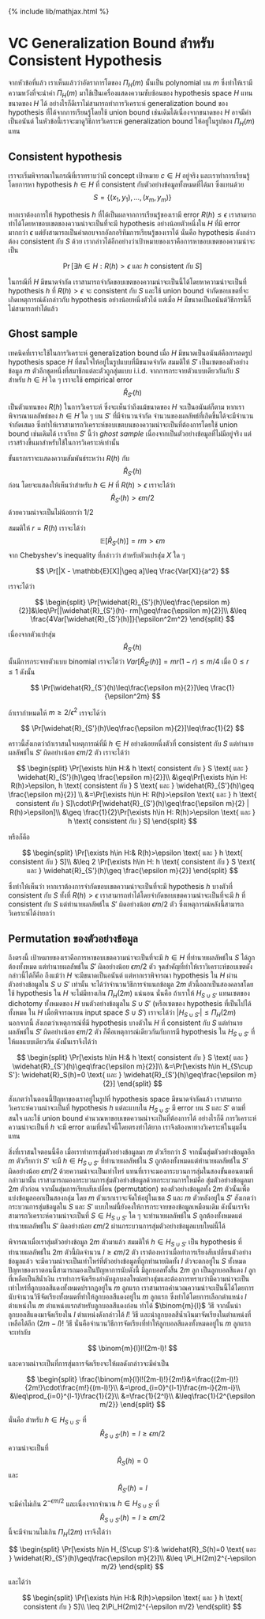 {% include lib/mathjax.html %}
# VC Generalization Bound สำหรับ Consistent Hypothesis

จากหัวข้อที่แล้ว เราเห็นแล้วว่าอัตราการโตของ $\Pi_H(m)$ นั้นเป็น polynomial บน $m$
ซึ่งทำให้เรามีความหวังที่จะนำค่า $\Pi_H(m)$ มาใช้เป็นเครื่องแสดงความซับซ้อนของ hypothesis space $H$
แทนขนาดของ $H$ ได้ อย่างไรก็ดีเราไม่สามารถทำการวิเคราะห์ generalization bound ของ hypothesis
ที่ได้จากการเรียนรู้โดยใช้ union bound เช่นเดิมได้เนื่องจากขนาดของ $H$ อาจมีค่าเป็นอนันต์  ในหัวข้อนี้เราจะมาดูวิธีการวิเคราะห์ generalization bound ให้อยู่ในรูปของ $\Pi_H(m)$ แทน

## Consistent hypothesis
เราจะเริ่มพิจารณาในกรณีที่เราทราบว่ามี concept เป้าหมาย $c\in H$ อยู่จริง และเราทำการเรียนรู้โดยการหา
hypothesis $h\in H$ ที่ consistent กับตัวอย่างข้อมูลทั้งหมดที่ได้มา ซึ่งแทนด้วย $$S=\{(x_1,y_1),\dots,(x_m,y_m)\}$$

หากเราต้องการให้ hypothesis $h$ ที่ได้เป็นผลจากการเรียนรู้ของเรามี error $R(h)\leq\epsilon$
เราสามารถทำได้โดยหาขอบเขตของความน่าจะเป็นที่จะมี hypothesis อย่างน้อยตัวหนึ่งใน $H$ ที่มี error มากกว่า $\epsilon$
แต่ยังสามารถเป็นคำตอบจากอัลกอริทึมการเรียนรู้ของเราได้ นั่นคือ hypothesis ดังกล่าวต้อง consistent กับ $S$ ด้วย
เรากล่าวได้อีกอย่างว่าเป้าหมายของเราคือการหาขอบเขตของความน่าจะเป็น

$$
\Pr[\exists h\in H: R(h)>\epsilon \text{ และ } h \text{ consistent กับ } S]
$$

ในกรณีที่ $H$ มีขนาดจำกัด เราสามารถจำกัดขอบเขตของความน่าจะเป็นนี้ได้โดยหาความน่าจะเป็นที่ hypothesis
$h$ ที่ $R(h)>\epsilon$ จะ consistent กับ $S$ และใช้ union bound จำกัดขอบเขตที่จะเกิดเหตุการณ์ดังกล่าวกับ
hypothesis อย่างน้อยหนึ่งตัวได้ แต่เมื่อ $H$ มีขนาดเป็นอนันต์วิธีการนี้ก็ไม่สามารถทำได้แล้ว

## Ghost sample

เทคนิคที่เราจะใช้ในการวิเคราะห์ generalization bound เมื่อ $H$ มีขนาดเป็นอนันต์คือการลดรูป hypothesis space
$H$ ที่สนใจให้อยู่ในรูปแบบที่มีขนาดจำกัด สมมติให้ $S'$ เป็นเซตของตัวอย่างข้อมูล $m$
ตัวอีกชุดหนึ่งที่สมาชิกแต่ละตัวถูกสุ่มแบบ i.i.d. จากการกระจายตัวแบบเดียวกันกับ $S$
สำหรับ $h\in H$ ใด ๆ เราจะใช้ empirical error
$$\widehat{R}_{S'}(h)$$
เป็นตัวแทนของ $R(h)$ ในการวิเคราะห์
ซึ่งจะเห็นว่าถึงแม้ขนาดของ $H$ จะเป็นอนันต์ก็ตาม
หากเราพิจารณาผลลัพธ์ของ $h\in H$ ใด ๆ บน $S'$ ที่มีจำนวนจำกัด จำนวนของผลลัพธ์ที่เกิดขึ้นได้จะมีจำนวนจำกัดเสมอ
ซึ่งทำให้เราสามารถวิเคราะห์ขอบเขตบนของความน่าจะเป็นที่ต้องการโดยใช้ union bound เช่นเดิมได้
เราเรียก $S'$ นี้ว่า _ghost sample_ เนื่องจากเป็นตัวอย่างข้อมูลที่ไม่มีอยู่จริง
แต่เราสร้างขึ้นมาสำหรับใช้ในการวิเคราะห์เท่านั้น

ขั้นแรกเราจะแสดงความสัมพันธ์ระหว่าง $R(h)$ กับ
$$\widehat{R}_{S'}(h)$$
ก่อน โดยจะแสดงให้เห็นว่าสำหรับ $h\in H$ ที่ $R(h)>\epsilon$ เราจะได้ว่า
$$\widehat{R}_{S'}(h)>\epsilon m/2$$
ด้วยความน่าจะเป็นไม่น้อยกว่า $1/2$

สมมติให้ $r = R(h)$ เราจะได้ว่า
$$\mathbb{E}[\widehat{R}_{S'}(h)] = rm > \epsilon m$$ จาก Chebyshev's inequality ที่กล่าวว่า
สำหรับตัวแปรสุ่ม $X$ ใด ๆ

$$
\Pr[|X - \mathbb{E}[X]|\geq a]\leq \frac{Var[X]}{a^2}
$$

เราจะได้ว่า

$$
\begin{split}
\Pr[\widehat{R}_{S'}(h)\leq\frac{\epsilon m}{2}]&\leq\Pr[|\widehat{R}_{S'}(h)- rm|\geq\frac{\epsilon m}{2}]\\
&\leq \frac{4Var[\widehat{R}_{S'}(h)]}{\epsilon^2m^2}
\end{split}
$$

เนื่องจากตัวแปรสุ่ม
$$\widehat{R}_{S'}(h)$$
นั้นมีการกระจายตัวแบบ binomial เราจะได้ว่า
$Var[\widehat{R}_{S'}(h)] = mr(1-r)\leq m/4$ เมื่อ $0\leq r\leq 1$
ดังนั้น

$$
\Pr[\widehat{R}_{S'}(h)\leq\frac{\epsilon m}{2}]\leq \frac{1}{\epsilon^2m}
$$

ถ้าเรากำหนดให้ $m\geq 2/\epsilon^2$ เราจะได้ว่า

$$
\Pr[\widehat{R}_{S'}(h)\leq\frac{\epsilon m}{2}]\leq\frac{1}{2}
$$

คราวนี้สังเกตว่าถ้าเราสนใจเหตุการณ์ที่มี $h\in H$ อย่างน้อยหนึ่งตัวที่ consistent กับ $S$ แต่ทำนายผลลัพธ์ใน
$S'$ ผิดอย่างน้อย $\epsilon m/2$ ตัว เราจะได้ว่า

$$
\begin{split}
\Pr[\exists h\in H:& h \text{ consistent กับ } S \text{ และ } \widehat{R}_{S'}(h)\geq \frac{\epsilon m}{2}]\\
&\geq\Pr[\exists h\in H: R(h)>\epsilon, h \text{ consistent กับ } S \text{ และ } \widehat{R}_{S'}(h)\geq \frac{\epsilon m}{2}] \\
&=\Pr[\exists h\in H: R(h)>\epsilon \text{ และ } h \text{ consistent กับ } S]\cdot\Pr[\widehat{R}_{S'}(h)\geq\frac{\epsilon m}{2} | R(h)>\epsilon]\\
&\geq \frac{1}{2}\Pr[\exists h\in H: R(h)>\epsilon \text{ และ } h \text{ consistent กับ } S]
\end{split}
$$

หรือก็คือ

$$
\begin{split}
\Pr[\exists h\in H:& R(h)>\epsilon \text{ และ } h \text{ consistent กับ } S]\\
&\leq 2 \Pr[\exists h\in H: h \text{ consistent กับ } S \text{ และ } \widehat{R}_{S'}(h)\geq \frac{\epsilon m}{2}]
\end{split}
$$

ซึ่งทำให้เห็นว่า หากเราต้องการจำกัดขอบเขตความน่าจะเป็นที่จะมี hypothesis $h$ บางตัวที่ consistent กับ $S$
ทั้งที่ $R(h)>\epsilon$ เราสามารถทำได้โดยจำกัดขอบเขตความน่าจะเป็นที่จะมี $h$ ที่ consistent กับ $S$
แต่ทำนายผลลัพธ์ใน $S'$ ผิดอย่างน้อย $\epsilon m/2$ ตัว ซึ่งเหตุการณ์หลังนี้สามารถวิเคราะห์ได้ง่ายกว่า

## Permutation ของตัวอย่างข้อมูล

ถึงตรงนี้ เป้าหมายของเราคือการหาขอบเขตความน่าจะเป็นที่จะมี $h\in H$ ที่ทำนายผลลัพธ์ใน $S$ ได้ถูกต้องทั้งหมด
แต่ทำนายผลลัพธ์ใน $S'$ ผิดอย่างน้อย $\epsilon m/2$ ตัว จุดสำคัญที่ทำให้เราวิเคราะห์ขอบเขตดังกล่าวนี้ได้ก็คือ
ถึงแม้ว่า $H$ จะมีขนาดเป็นอนันต์ แต่หากเราพิจารณา hypothesis ใน $H$ ผ่านตัวอย่างข้อมูลใน $S\cup S'$ เท่านั้น
จะได้ว่าจำนวนวิธีการจำแนกข้อมูล $2m$ ตัวนี้ออกเป็นสองคลาสโดยใช้ hypothesis ใน $H$ จะไม่มีทางเกิน
$\Pi_H(2m)$ แน่นอน นั่นคือ ถ้าเราให้ $H_{S\cup S'}$ แทนเซตของ dichotomy ทั้งหมดของ $H$ บนตัวอย่างข้อมูลใน
$S\cup S'$ (หรือเซตของ hypothesis ที่เป็นไปได้ทั้งหมด ใน $H$ เมื่อพิจารณาบน input space $S\cup S'$) เราจะได้ว่า $|H_{S\cup S'}|\leq \Pi_{H}(2m)$ นอกจากนี้ สังเกตว่าเหตุการณ์ที่มี hypothesis บางตัวใน $H$
ที่ consistent กับ $S$ แต่ทำนายผลลัพธ์ใน $S'$ ผิดอย่างน้อย $\epsilon m/2$ ตัว ก็คือเหตุการณ์เดียวกันกับการมี
hypothesis ใน $H_{S\cup S'}$ ที่ให้ผลแบบเดียวกัน ดังนั้นเราจึงได้ว่า

$$
\begin{split}
\Pr[\exists h\in H:& h \text{ consistent กับ } S \text{ และ } \widehat{R}_{S'}(h)\geq\frac{\epsilon m}{2}]\\
&=\Pr[\exists h\in H_{S\cup S'}: \widehat{R}_S(h)=0 \text{ และ } \widehat{R}_{S'}(h)\geq\frac{\epsilon m}{2}]
\end{split}
$$

สังเกตว่าในตอนนี้ปัญหาของเราอยู่ในรูปที่ hypothesis space มีขนาดจำกัดแล้ว เราสามารถวิเคราะห์ความน่าจะเป็นที่
hypothesis $h$ แต่ละแบบใน $H_{S\cup S'}$ มี error บน $S$ และ $S'$ ตามที่สนใจ และใช้ union bound
คำนวณหาขอบเขตความน่าจะเป็นที่ต้องการได้ อย่างไรก็ดี การวิเคราะห์ความน่าจะเป็นที่ $h$ จะมี error ตามที่สนใจนี้โดยตรงทำได้ยาก เราจึงต้องหาทางวิเคราะห์ในมุมอื่นแทน

สิ่งที่เราสนใจตอนนี้คือ เมื่อเราทำการสุ่มตัวอย่างข้อมูลมา $m$ ตัวเรียกว่า $S$ จากนั้นสุ่มตัวอย่างข้อมูลอีก $m$ ตัวเรียกว่า $S'$ จะมี $h\in H_{S\cup S'}$ ที่ทำนายผลลัพธ์ใน $S$ ถูกต้องทั้งหมดแต่ทำนายผลลัพธ์ใน
$S'$ ผิดอย่างน้อย $\epsilon m/2$ ด้วยความน่าจะเป็นเท่าไหร่ แทนที่เราจะมองกระบวนการสุ่มในสองขั้นตอนตามที่กล่าวมานั้น
เราสามารถมองกระบวนการสุ่มตัวอย่างข้อมูลด้วยกระบวนการใหม่คือ สุ่มตัวอย่างข้อมูลมา $2m$ ตัวก่อน
จากนั้นสุ่มการเรียบสับเปลี่ยน (permutation) ของตัวอย่างข้อมูลทั้ง $2m$ ตัวนั้นเพื่อแบ่งข้อมูลออกเป็นสองกลุ่ม
โดย $m$ ตัวแรกเราจะจัดให้อยู่ในเซต $S$ และ $m$ ตัวหลังอยู่ใน $S'$
สังเกตว่ากระบวนการสุ่มข้อมูลใน $S$ และ $S'$ แบบใหม่นี้ยังคงให้การกระจายของข้อมูลเหมือนเดิม
ดังนั้นเราจึงสามารถวิเคราะห์ความน่าจะเป็นที่ $S\in H_{S\cup S'}$ ใด ๆ จะทำนายผลลัพธ์ใน $S$ ถูกต้องทั้งหมดแต่ทำนายผลลัพธ์ใน $S'$ ผิดอย่างน้อย $\epsilon m/2$ ผ่านกระบวนการสุ่มตัวอย่างข้อมูลแบบใหม่นี้ได้

พิจารณาเมื่อเราสุ่มตัวอย่างข้อมูล $2m$ ตัวมาแล้ว สมมติให้ $h\in H_{S\cup S'}$ เป็น hypothesis
ที่ทำนายผลลัพธ์ใน $2m$ ตัวนี้ผิดจำนวน $l\geq\epsilon m/2$ ตัว เราต้องหาว่าเมื่อทำการเรียงสับเปลี่ยนตัวอย่างข้อมูลแล้ว จะมีความน่าจะเป็นเท่าไหร่ที่ตัวอย่างข้อมูลที่ถูกทำนายผิดทั้ง $l$ ตัวจะตกอยู่ใน $S$ ทั้งหมด
ปัญหาของเราตอนนี้สามารถมองเป็นปัญหาการนับดังนี้ มีลูกบอลทั้งสิ้น $2m$ ลูก เป็นลูกบอลสีแดง $l$ ลูก
ที่เหลือเป็นสีน้ำเงิน เราทำการจัดเรียงลำดับลูกบอลใหม่อย่างสุ่มและต้องการทราบว่ามีความน่าจะเป็นเท่าไหร่ที่ลูกบอลสีแดงทั้งหมดปรากฏอยู่ใน $m$ ลูกแรก เราสามารถคำนวณความน่าจะเป็นนี้ได้โดยการนับจำนวนวิธีจัดเรียงทั้งหมดที่ทำให้ลูกบอลสีแดงอยู่ใน
$m$ ลูกแรก ซึ่งทำได้โดยการเลือกตำแหน่ง $l$ ตำแหน่งใน $m$ ตำแหน่งแรกสำหรับลูกบอลสีแดงก่อน
ทำได้ $\binom{m}{l}$ วิธี จากนั้นนำลูกบอลสีแดงมาจัดเรียงใน $l$ ตำแหน่งดังกล่าวได้ $l!$ วิธี
และนำลูกบอลสีน้ำเงินมาจัดเรียงในตำแหน่งที่เหลือได้อีก $(2m-l)!$ วิธี นั่นคือจำนวนวิธีการจัดเรียงที่ทำให้ลูกบอลสีแดงทั้งหมดอยู่ใน $m$ ลูกแรกจะเท่ากับ

$$
\binom{m}{l}l!(2m-l)!
$$

และความน่าจะเป็นที่การสุ่มการจัดเรียงจะให้ผลดังกล่าวจะมีค่าเป็น

$$
\begin{split}
\frac{\binom{m}{l}l!(2m-l)!}{2m!}&=\frac{(2m-l)!}{2m!}\cdot\frac{m!}{(m-l)!}\\
&=\prod_{i=0}^{l-1}\frac{m-i}{2m-i}\\
&\leq\prod_{i=0}^{l-1}\frac{1}{2}\\
&=\frac{1}{2^l}\\
&\leq\frac{1}{2^{\epsilon m/2}}
\end{split}
$$

นั่นคือ สำหรับ $h\in H_{S\cup S'}$ ที่
$$\widehat{R}_{S\cup S'}(h)=l\geq \epsilon m/2$$
ความน่าจะเป็นที่
$$\widehat{R}_S(h)=0$$ และ $$\widehat{R}_{S'}(h)=l$$ จะมีค่าไม่เกิน $2^{-\epsilon m/2}$
และเนื่องจากจำนวน $h\in H_{S\cup S'}$ ที่
$$\widehat{R}_{S\cup S'}(h)=l\geq \epsilon m/2$$
นี้จะมีจำนวนไม่เกิน $\Pi_H(2m)$
เราจึงได้ว่า

$$
\begin{split}
\Pr[\exists h\in H_{S\cup S'}:& \widehat{R}_S(h)=0 \text{ และ } \widehat{R}_{S'}(h)\geq\frac{\epsilon m}{2}]\\
&\leq \Pi_H(2m)2^{-\epsilon m/2}
\end{split}
$$

และได้ว่า

$$
\begin{split}
\Pr[\exists h\in H:& R(h)>\epsilon \text{ และ } h \text{ consistent กับ } S]\\
\leq 2\Pi_H(2m)2^{-\epsilon m/2}
\end{split}
$$
